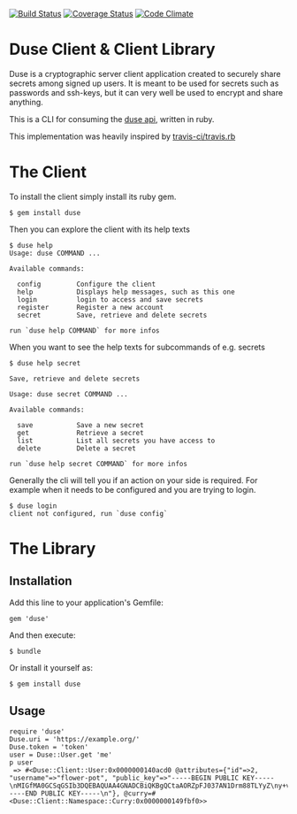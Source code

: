 [![Build Status](https://travis-ci.org/duse-io/duse.rb.svg?branch=master)](https://travis-ci.org/duse-io/duse.rb)
[![Coverage Status](https://coveralls.io/repos/duse-io/duse.rb/badge.svg?branch=master)](https://coveralls.io/r/duse-io/duse.rb?branch=master)
[![Code Climate](https://codeclimate.com/github/duse-io/duse.rb/badges/gpa.svg)](https://codeclimate.com/github/duse-io/duse.rb)

Duse Client & Client Library
============================

Duse is a cryptographic server client application created to securely share
secrets among signed up users. It is meant to be used for secrets such as
passwords and ssh-keys, but it can very well be used to encrypt and share
anything.

This is a CLI for consuming the [duse api](https://github.com/duse-io/api),
written in ruby.

This implementation was heavily inspired by [travis-ci/travis.rb](https://github.com/travis-ci/travis.rb)

The Client
==========

To install the client simply install its ruby gem.

	$ gem install duse

Then you can explore the client with its help texts

	$ duse help
	Usage: duse COMMAND ...
	
	Available commands:
	
	  config         Configure the client
	  help           Displays help messages, such as this one
	  login          login to access and save secrets
	  register       Register a new account
	  secret         Save, retrieve and delete secrets
	
	run `duse help COMMAND` for more infos

When you want to see the help texts for subcommands of e.g. secrets

	$ duse help secret
	
	Save, retrieve and delete secrets
	
	Usage: duse secret COMMAND ...
	
	Available commands:
	
	  save           Save a new secret
	  get            Retrieve a secret
	  list           List all secrets you have access to
	  delete         Delete a secret
	
	run `duse help secret COMMAND` for more infos

Generally the cli will tell you if an action on your side is required. For
example when it needs to be configured and you are trying to login.

	$ duse login
	client not configured, run `duse config`

The Library
===========

Installation
------------

Add this line to your application's Gemfile:

	gem 'duse'

And then execute:

	$ bundle

Or install it yourself as:

	$ gem install duse

Usage
-----

	require 'duse'
	Duse.uri = 'https://example.org/'
	Duse.token = 'token'
	user = Duse::User.get 'me'
	p user
	 => #<Duse::Client::User:0x0000000140acd0 @attributes={"id"=>2, "username"=>"flower-pot", "public_key"=>"-----BEGIN PUBLIC KEY-----\nMIGfMA0GCSqGSIb3DQEBAQUAA4GNADCBiQKBgQCtaAORZpFJ037AN1Drm88TLYyZ\ny+vLyVZr9XKPfMUF/KCHEsT1gJfQYFRI7t/gHjL3VouKM10671f/g8s5t1hWHF6Y\nOvaFTd3yDXAkf86x5jrPBrIH6M3M5WOwwqwW9aRF22CFzlBoCoV4GQt4KhRzqrG2\nkRJULsBuT9TiHCKEPwIDAQAB\n-----END PUBLIC KEY-----\n"}, @curry=#<Duse::Client::Namespace::Curry:0x0000000149fbf0>>
